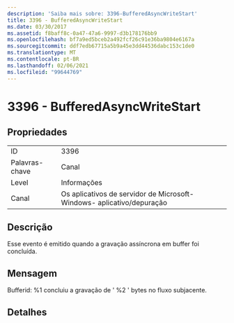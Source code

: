 ```yaml
---
description: 'Saiba mais sobre: 3396-BufferedAsyncWriteStart'
title: 3396 - BufferedAsyncWriteStart
ms.date: 03/30/2017
ms.assetid: f8baff8c-0a47-47a6-9997-d3b178176bb9
ms.openlocfilehash: bf7a9ed5bceb2a492fcf26c91e36ba9804e6167a
ms.sourcegitcommit: ddf7edb67715a5b9a45e3dd44536dabc153c1de0
ms.translationtype: MT
ms.contentlocale: pt-BR
ms.lasthandoff: 02/06/2021
ms.locfileid: "99644769"
---
```

# <a name="3396---bufferedasyncwritestart"></a>3396 - BufferedAsyncWriteStart

## <a name="properties"></a>Propriedades  
  
|||  
|-|-|  
|ID|3396|  
|Palavras-chave|Canal|  
|Level|Informações|  
|Canal|Os aplicativos de servidor de Microsoft-Windows- aplicativo/depuração|  
  
## <a name="description"></a>Descrição  

 Esse evento é emitido quando a gravação assíncrona em buffer foi concluída.  
  
## <a name="message"></a>Mensagem  

 Bufferid: %1 concluiu a gravação de ' %2 ' bytes no fluxo subjacente.  
  
## <a name="details"></a>Detalhes

